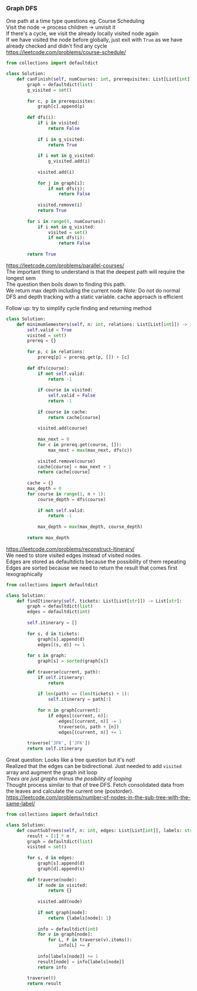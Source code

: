 ### Graph DFS

One path at a time type questions eg. Course Scheduling <br />
Visit the node -> process children -> unvisit it <br />
If there's a cycle, we visit the already locally visited node again <br />
If we have visited the node before globally, just exit with `True` as we have already checked and didn't find any cycle <br />
https://leetcode.com/problems/course-schedule/
```py
from collections import defaultdict

class Solution:
    def canFinish(self, numCourses: int, prerequisites: List[List[int]]) -> bool:
        graph = defaultdict(list)
        g_visited = set()
        
        for c, p in prerequisites:
            graph[c].append(p)
        
        def dfs(i):
            if i in visited:
                return False
            
            if i in g_visited:
                return True
            
            if i not in g_visited:
                g_visited.add(i)
                
            visited.add(i)
            
            for j in graph[i]:
                if not dfs(j):
                    return False
                
            visited.remove(i)
            return True
            
        for i in range(0, numCourses):
            if i not in g_visited:
                visited = set()
                if not dfs(i):
                    return False
                
        return True
```
https://leetcode.com/problems/parallel-courses/ <br />
The important thing to understand is that the deepest path will require the longest sem <br />
The question then boils down to finding this path. <br />
We return max depth including the current node
*Note:* Do not do normal DFS and depth tracking with a static variable. cache approach is efficient

Follow up: try to simplify cycle finding and returning method
```py
class Solution:
    def minimumSemesters(self, n: int, relations: List[List[int]]) -> int:
        self.valid = True
        visited = set()
        prereq = {}
        
        for p, c in relations:
            prereq[p] = prereq.get(p, []) + [c]
        
        def dfs(course):
            if not self.valid:
                return -1
                        
            if course in visited:
                self.valid = False
                return -1
            
            if course in cache:
                return cache[course]
            
            visited.add(course)
            
            max_next = 0
            for c in prereq.get(course, []):
                max_next = max(max_next, dfs(c))
            
            visited.remove(course)
            cache[course] = max_next + 1
            return cache[course]
        
        cache = {}
        max_depth = 0
        for course in range(1, n + 1):
            course_depth = dfs(course)
            
            if not self.valid:
                return -1
            
            max_depth = max(max_depth, course_depth)
        
        return max_depth
```
https://leetcode.com/problems/reconstruct-itinerary/ <br />
We need to store visited edges instead of visited nodes. <br />
Edges are stored as defaultdicts because the possibility of them repeating <br />
Edges are sorted because we need to return the result that comes first lexographically
```py
from collections import defaultdict

class Solution:
    def findItinerary(self, tickets: List[List[str]]) -> List[str]:
        graph = defaultdict(list)
        edges = defaultdict(int)
        
        self.itinerary = []
        
        for s, d in tickets:
            graph[s].append(d)
            edges[(s, d)] += 1
            
        for s in graph:
            graph[s] = sorted(graph[s])
        
        def traverse(current, path):
            if self.itinerary:
                return
            
            if len(path) == (len(tickets) + 1):
                self.itinerary = path[:]
            
            for n in graph[current]:
                if edges[(current, n)]:
                    edges[(current, n)] -= 1
                    traverse(n, path + [n])
                    edges[(current, n)] += 1
        
        traverse('JFK', ['JFK'])
        return self.itinerary
```
Great question: Looks like a tree question but it's not! <br />
Realized that the edges can be bidirectional. Just needed to add `visited` array and augment the graph init loop <br />
_Trees are just graphs minus the posibility of looping_ <br />
Thought process similar to that of tree DFS. Fetch consolidated data from the leaves and calculate the current one (postorder). <br />
https://leetcode.com/problems/number-of-nodes-in-the-sub-tree-with-the-same-label/

```py
from collections import defaultdict

class Solution:
    def countSubTrees(self, n: int, edges: List[List[int]], labels: str) -> List[int]:
        result = [1] * n
        graph = defaultdict(list)
        visited = set()
        
        for s, d in edges:
            graph[s].append(d)
            graph[d].append(s)
     
        def traverse(node):
            if node in visited:
                return {}
            
            visited.add(node)
            
            if not graph[node]:
                return {labels[node]: 1}
            
            info = defaultdict(int)
            for v in graph[node]:
                for L, F in traverse(v).items():
                    info[L] += F
            
            info[labels[node]] += 1
            result[node] = info[labels[node]]
            return info
        
        traverse(0)
        return result
```